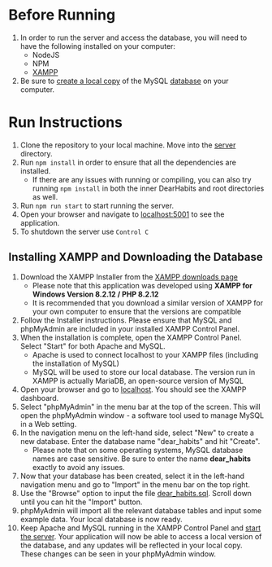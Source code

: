 # Before Running
1. In order to run the server and access the database, you will need to have the following installed on your computer:
    - NodeJS
    - NPM
    - [XAMPP](#installing-xampp-and-downloading-the-database)
2. Be sure to [create a local copy](#installing-xampp-and-downloading-the-database) of the MySQL [database](db/dear_habits.sql) on your computer.

# Run Instructions
1. Clone the repository to your local machine. Move into the [server](/server/) directory.
2. Run `npm install` in order to ensure that all the dependencies are installed.
    - If there are any issues with running or compiling, you can also try running `npm install` in both the inner DearHabits and root directories as well.
3. Run `npm run start` to start running the server.
4. Open your browser and navigate to [localhost:5001](http://localhost:5001) to see the application.
5. To shutdown the server use `Control C`

## Installing XAMPP and Downloading the Database
1. Download the XAMPP Installer from  the [XAMPP downloads page](https://www.apachefriends.org/download.html) 
    - Please note that this application was developed using **XAMPP for Windows Version 8.2.12 / PHP 8.2.12**
    - It is recommended that you download a similar version of XAMPP for your own computer to ensure that the versions are compatible
2. Follow the Installer instructions. Please ensure that MySQL and phpMyAdmin are included in your installed XAMPP Control Panel.
3. When the installation is complete, open the XAMPP Control Panel. Select "Start" for both Apache and MySQL.
    - Apache is used to connect localhost to your XAMPP files (including the installation of MySQL)
    - MySQL will be used to store our local database. The version run in XAMPP is actually MariaDB, an open-source version of MySQL
4. Open your browser and go to [localhost](http://localhost). You should see the XAMPP dashboard.
5. Select "phpMyAdmin" in the menu bar at the top of the screen. This will open the phpMyAdmin window - a software tool used to manage MySQL in a Web setting.
6. In the navigation menu on the left-hand side, select "New" to create a new database. Enter the database name "dear_habits" and hit "Create".
    - Please note that on some operating systems, MySQL database names are case sensitive. Be sure to enter the name **dear_habits** exactly to avoid any issues.
7. Now that your database has been created, select it in the left-hand navigation menu and go to "Import" in the menu bar on the top right.
8. Use the "Browse" option to input the file [dear_habits.sql](db/dear_habits.sql). Scroll down until you can hit the "Import" button.
9. phpMyAdmin will import all the relevant database tables and input some example data. Your local database is now ready.
10. Keep Apache and MySQL running in the XAMPP Control Panel and [start the server](#run-instructions). Your application will now be able to access a local version of the database, and any updates will be reflected in your local copy. These changes can be seen in your phpMyAdmin window.